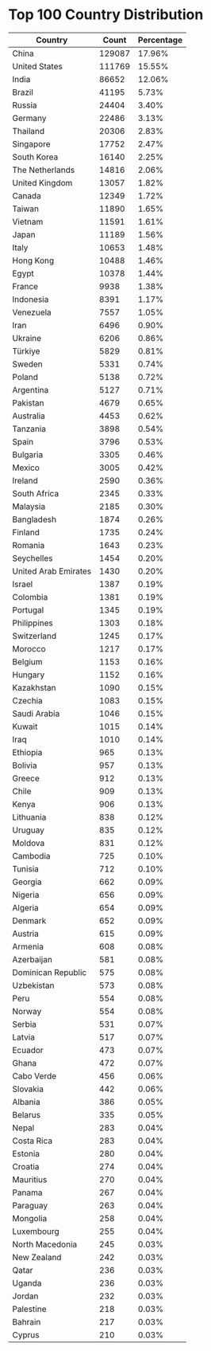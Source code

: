 # Top 100 Country Distribution
| Country | Count | Percentage |
|----|----|----|
| China | 129087 | 17.96% |
| United States | 111769 | 15.55% |
| India | 86652 | 12.06% |
| Brazil | 41195 | 5.73% |
| Russia | 24404 | 3.40% |
| Germany | 22486 | 3.13% |
| Thailand | 20306 | 2.83% |
| Singapore | 17752 | 2.47% |
| South Korea | 16140 | 2.25% |
| The Netherlands | 14816 | 2.06% |
| United Kingdom | 13057 | 1.82% |
| Canada | 12349 | 1.72% |
| Taiwan | 11890 | 1.65% |
| Vietnam | 11591 | 1.61% |
| Japan | 11189 | 1.56% |
| Italy | 10653 | 1.48% |
| Hong Kong | 10488 | 1.46% |
| Egypt | 10378 | 1.44% |
| France | 9938 | 1.38% |
| Indonesia | 8391 | 1.17% |
| Venezuela | 7557 | 1.05% |
| Iran | 6496 | 0.90% |
| Ukraine | 6206 | 0.86% |
| Türkiye | 5829 | 0.81% |
| Sweden | 5331 | 0.74% |
| Poland | 5138 | 0.72% |
| Argentina | 5127 | 0.71% |
| Pakistan | 4679 | 0.65% |
| Australia | 4453 | 0.62% |
| Tanzania | 3898 | 0.54% |
| Spain | 3796 | 0.53% |
| Bulgaria | 3305 | 0.46% |
| Mexico | 3005 | 0.42% |
| Ireland | 2590 | 0.36% |
| South Africa | 2345 | 0.33% |
| Malaysia | 2185 | 0.30% |
| Bangladesh | 1874 | 0.26% |
| Finland | 1735 | 0.24% |
| Romania | 1643 | 0.23% |
| Seychelles | 1454 | 0.20% |
| United Arab Emirates | 1430 | 0.20% |
| Israel | 1387 | 0.19% |
| Colombia | 1381 | 0.19% |
| Portugal | 1345 | 0.19% |
| Philippines | 1303 | 0.18% |
| Switzerland | 1245 | 0.17% |
| Morocco | 1217 | 0.17% |
| Belgium | 1153 | 0.16% |
| Hungary | 1152 | 0.16% |
| Kazakhstan | 1090 | 0.15% |
| Czechia | 1083 | 0.15% |
| Saudi Arabia | 1046 | 0.15% |
| Kuwait | 1015 | 0.14% |
| Iraq | 1010 | 0.14% |
| Ethiopia | 965 | 0.13% |
| Bolivia | 957 | 0.13% |
| Greece | 912 | 0.13% |
| Chile | 909 | 0.13% |
| Kenya | 906 | 0.13% |
| Lithuania | 838 | 0.12% |
| Uruguay | 835 | 0.12% |
| Moldova | 831 | 0.12% |
| Cambodia | 725 | 0.10% |
| Tunisia | 712 | 0.10% |
| Georgia | 662 | 0.09% |
| Nigeria | 656 | 0.09% |
| Algeria | 654 | 0.09% |
| Denmark | 652 | 0.09% |
| Austria | 615 | 0.09% |
| Armenia | 608 | 0.08% |
| Azerbaijan | 581 | 0.08% |
| Dominican Republic | 575 | 0.08% |
| Uzbekistan | 573 | 0.08% |
| Peru | 554 | 0.08% |
| Norway | 554 | 0.08% |
| Serbia | 531 | 0.07% |
| Latvia | 517 | 0.07% |
| Ecuador | 473 | 0.07% |
| Ghana | 472 | 0.07% |
| Cabo Verde | 456 | 0.06% |
| Slovakia | 442 | 0.06% |
| Albania | 386 | 0.05% |
| Belarus | 335 | 0.05% |
| Nepal | 283 | 0.04% |
| Costa Rica | 283 | 0.04% |
| Estonia | 280 | 0.04% |
| Croatia | 274 | 0.04% |
| Mauritius | 270 | 0.04% |
| Panama | 267 | 0.04% |
| Paraguay | 263 | 0.04% |
| Mongolia | 258 | 0.04% |
| Luxembourg | 255 | 0.04% |
| North Macedonia | 245 | 0.03% |
| New Zealand | 242 | 0.03% |
| Qatar | 236 | 0.03% |
| Uganda | 236 | 0.03% |
| Jordan | 232 | 0.03% |
| Palestine | 218 | 0.03% |
| Bahrain | 217 | 0.03% |
| Cyprus | 210 | 0.03% |
